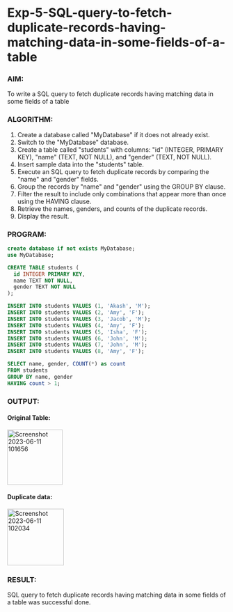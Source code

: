# Exp-5-SQL-query-to-fetch-duplicate-records-having-matching-data-in-some-fields-of-a-table
### AIM:
To write a SQL query to fetch duplicate records having matching data in some fields of a table
### ALGORITHM:
1. Create a database called "MyDatabase" if it does not already exist.
2. Switch to the "MyDatabase" database.
3. Create a table called "students" with columns: "id" (INTEGER, PRIMARY KEY), "name" (TEXT, NOT NULL), and "gender" (TEXT, NOT NULL).
4. Insert sample data into the "students" table.
5. Execute an SQL query to fetch duplicate records by comparing the "name" and "gender" fields.
6. Group the records by "name" and "gender" using the GROUP BY clause.
7. Filter the result to include only combinations that appear more than once using the HAVING clause.
8. Retrieve the names, genders, and counts of the duplicate records.
9. Display the result.
### PROGRAM:
``` sql
create database if not exists MyDatabase;
use MyDatabase;

CREATE TABLE students (
  id INTEGER PRIMARY KEY,
  name TEXT NOT NULL,
  gender TEXT NOT NULL
);

INSERT INTO students VALUES (1, 'Akash', 'M');
INSERT INTO students VALUES (2, 'Amy', 'F');
INSERT INTO students VALUES (3, 'Jacob', 'M');
INSERT INTO students VALUES (4, 'Amy', 'F');
INSERT INTO students VALUES (5, 'Isha', 'F');
INSERT INTO students VALUES (6, 'John', 'M');
INSERT INTO students VALUES (7, 'John', 'M');
INSERT INTO students VALUES (8, 'Amy', 'F');

SELECT name, gender, COUNT(*) as count
FROM students
GROUP BY name, gender
HAVING count > 1;
```
### OUTPUT:
#### Original Table:
<img width="127" alt="Screenshot 2023-06-11 101656" src="https://github.com/KeerthikaNagarajan/Ex-05-SQL/assets/93427089/351e5dd9-aa07-4a3b-8a1a-94f13eb928e1">

#### Duplicate data:
<img width="130" alt="Screenshot 2023-06-11 102034" src="https://github.com/KeerthikaNagarajan/Ex-05-SQL/assets/93427089/420f52aa-9625-403f-921c-5040cd0fa435">

### RESULT:
SQL query to fetch duplicate records having matching data in some fields of a table was successful done.

